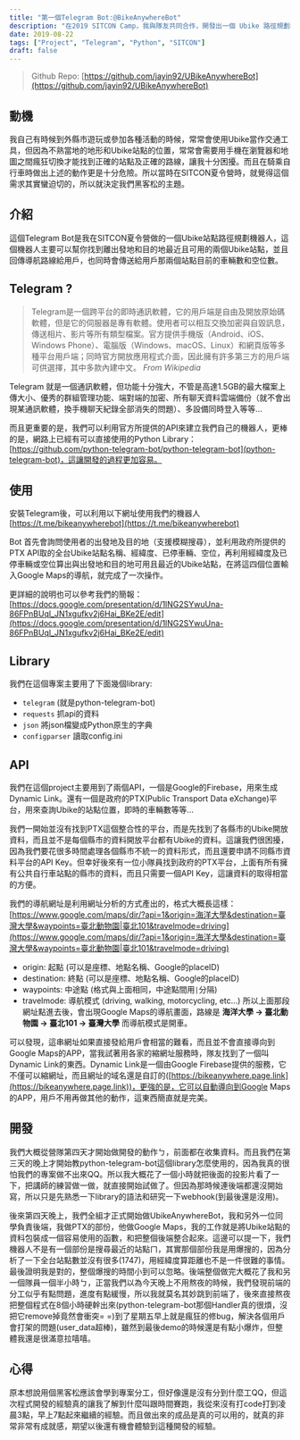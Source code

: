 ```yaml
---
title: "第一個Telegram Bot:@BikeAnywhereBot"
description: "在2019 SITCON Camp，我與隊友共同合作，開發出一個 Ubike 路徑規劃機器人"
date: 2019-08-22
tags: ["Project", "Telegram", "Python", "SITCON"]
draft: false
---
```


> Github Repo: [https://github.com/jayin92/UBikeAnywhereBot](https://github.com/jayin92/UBikeAnywhereBot)


## 動機
我自己有時候到外縣市遊玩或參加各種活動的時候，常常會使用Ubike當作交通工具，但因為不熟當地的地形和Ubike站點的位置，常常會需要用手機在瀏覽器和地圖之間瘋狂切換才能找到正確的站點及正確的路線，讓我十分困擾。而且在騎乘自行車時做出上述的動作更是十分危險。所以當時在SITCON夏令營時，就覺得這個需求其實蠻迫切的，所以就決定我們黑客松的主題。

## 介紹
這個Telegram Bot是我在SITCON夏令營做的一個Ubike站點路徑規劃機器人，這個機器人主要可以幫你找到離出發地和目的地最近且可用的兩個Ubike站點，並且回傳導航路線給用戶，也同時會傳送給用戶那兩個站點目前的車輛數和空位數。

<!-- more -->

## Telegram ?
> Telegram是一個跨平台的即時通訊軟體，它的用戶端是自由及開放原始碼軟體，但是它的伺服器是專有軟體。使用者可以相互交換加密與自毀訊息，傳送相片、影片等所有類型檔案。官方提供手機版（Android、iOS、Windows Phone）、電腦版（Windows、macOS、Linux）和網頁版等多種平台用戶端；同時官方開放應用程式介面，因此擁有許多第三方的用戶端可供選擇，其中多款內建中文。 *From Wikipedia*

Telegram 就是一個通訊軟體，但功能十分強大，不管是高達1.5GB的最大檔案上傳大小、優秀的群組管理功能、端對端的加密、所有聊天資料雲端備份（就不會出現某通訊軟體，換手機聊天紀錄全部消失的問題）、多設備同時登入等等…

而且更重要的是，我們可以利用官方所提供的API來建立我們自己的機器人，更棒的是，網路上已經有可以直接使用的Python Library：[https://github.com/python-telegram-bot/python-telegram-bot](python-telegram-bot)，這讓開發的過程更加容易。
## 使用
安裝Telegram後，可以利用以下網址使用我們的機器人
[https://t.me/bikeanywherebot](https://t.me/bikeanywherebot)

Bot 首先會詢問使用者的出發地及目的地（支援模糊搜尋），並利用政府所提供的PTX API取的全台Ubike站點名稱、經緯度、已停車輛、空位，再利用經緯度及已停車輛或空位算出與出發地和目的地可用且最近的Ubike站點，在將這四個位置輸入Google Maps的導航，就完成了一次操作。

更詳細的說明也可以參考我們的簡報：[https://docs.google.com/presentation/d/1lNG2SYwuUna-86FPnBUql_JN1xgufkv2j6Hai_BKe2E/edit](https://docs.google.com/presentation/d/1lNG2SYwuUna-86FPnBUql_JN1xgufkv2j6Hai_BKe2E/edit)

## Library
我們在這個專案主要用了下面幾個library:
- `telegram` (就是python-telegram-bot)
- `requests` 抓api的資料
- `json` 將json檔變成Python原生的字典
- `configparser` 讀取config.ini

## API
我們在這個project主要用到了兩個API，一個是Google的Firebase，用來生成Dynamic Link。還有一個是政府的PTX(Public Transport Data eXchange)平台，用來查詢Ubike的站點位置，即時的車輛數等等…

我們一開始並沒有找到PTX這個整合性的平台，而是先找到了各縣市的Ubike開放資料，而且並不是每個縣市的資料開放平台都有Ubike的資料。這讓我們很困擾，因為我們要花很多時間處理各個縣市不統一的資料形式，而且還要申請不同縣市資料平台的API Key。但幸好後來有一位小隊員找到政府的PTX平台，上面有所有擁有公共自行車站點的縣市的資料，而且只需要一個API Key，這讓資料的取得相當的方便。

我們的導航網址是利用網址分析的方式產出的，格式大概長這樣：
[https://www.google.com/maps/dir/?api=1&origin=海洋大學&destination=臺灣大學&waypoints=臺北動物園|臺北101&travelmode=driving](https://www.google.com/maps/dir/?api=1&origin=海洋大學&destination=臺灣大學&waypoints=臺北動物園|臺北101&travelmode=driving)
- origin: 起點 (可以是座標、地點名稱、Google的placeID)
- destination: 終點 (可以是座標、地點名稱、Google的placeID)
- waypoints: 中途點 (格式與上面相同，中途點間用`|`分隔)
- travelmode: 導航模式 (driving, walking, motorcycling, etc...)
所以上面那段網址點進去後，會出現Google Maps的導航畫面，路線是 **海洋大學 -> 臺北動物園 -> 臺北101 -> 臺灣大學** 而導航模式是開車。

可以發現，這串網址如果直接發給用戶會相當的難看，而且並不會直接導向到Google Maps的APP，當我試著用各家的縮網址服務時，隊友找到了一個叫Dynamic Link的東西。Dynamic Link是一個由Google Firebase提供的服務，它不僅可以縮網址，而且網址的域名還是自訂的([https://bikeanywhere.page.link](https://bikeanywhere.page.link))，更強的是，它可以自動導向到Google Maps的APP，用戶不用再做其他的動作，這東西簡直就是完美。

## 開發
我們大概從營隊第四天才開始做開發的動作ㄅ，前面都在收集資料。而且我們在第三天的晚上才開始教python-telegram-bot這個library怎麼使用的，因為我真的很怕我們的專案做不出來QQ。所以我大概花了一個小時就把後面的投影片看了一下，把講師的練習做一做，就直接開始試做了。但因為那時候連後端都還沒開始寫，所以只是先熟悉一下library的語法和研究一下webhook(到最後還是沒用)。

後來第四天晚上，我們全組才正式開始做UbikeAnywhereBot，我和另外一位同學負責後端，我做PTX的部份，他做Google Maps，我的工作就是將Ubike站點的資料包裝成一個容易使用的函數，和把整個後端整合起來。這邊可以提一下，我們機器人不是有一個部份是搜尋最近的站點ㄇ，其實那個部份我是用爆搜的，因為分析了一下全台站點數並沒有很多(1747)，用經緯度算距離也不是一件很難的事情。最後證明我是對的，整個爆搜的時間小到可以忽略。後端整個做完大概花了我和另一個隊員一個半小時ㄅ，正當我們以為今天晚上不用熬夜的時候，我們發現前端的分工似乎有點問題，進度有點緩慢，所以我就莫名其妙跳到前端了，後來直接熬夜把整個程式在8個小時硬幹出來(python-telegram-bot那個Handler真的很煩，沒把它remove掉竟然會衝突= =)到了星期五早上就是瘋狂的修bug，解決各個用戶會打架的問題(user_data超棒)，雖然到最後demo的時候還是有點小爆炸，但整體我還是很滿意拉嘻嘻。

## 心得
原本想說用個黑客松應該會學到專案分工，但好像還是沒有分到什麼工QQ，但這次程式開發的經驗真的讓我了解到什麼叫跟時間賽跑，我從來沒有打code打到凌晨3點，早上7點起來繼續的經驗。而且做出來的成品是真的可以用的，就真的非常非常有成就感，期望以後還有機會體驗到這種開發的經驗。




